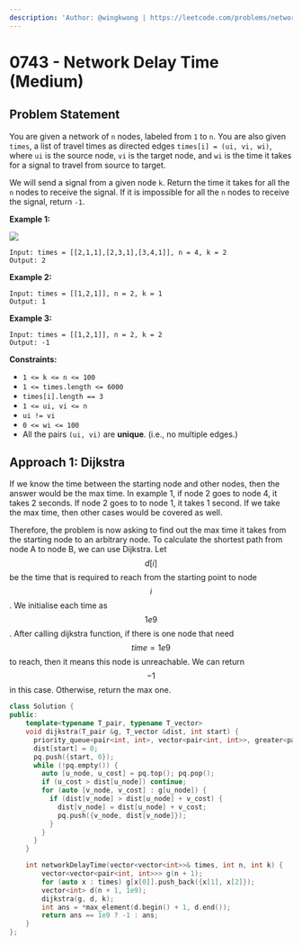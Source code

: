 ```yaml
---
description: 'Author: @wingkwong | https://leetcode.com/problems/network-delay-time/'
---
```


# 0743 - Network Delay Time (Medium)

## Problem Statement

You are given a network of `n` nodes, labeled from `1` to `n`. You are also given `times`, a list of travel times as directed edges `times[i] = (ui, vi, wi)`, where `ui` is the source node, `vi` is the target node, and `wi` is the time it takes for a signal to travel from source to target.

We will send a signal from a given node `k`. Return the time it takes for all the `n` nodes to receive the signal. If it is impossible for all the `n` nodes to receive the signal, return `-1`.

**Example 1:**

![](https://assets.leetcode.com/uploads/2019/05/23/931\_example\_1.png)

```
Input: times = [[2,1,1],[2,3,1],[3,4,1]], n = 4, k = 2
Output: 2
```

**Example 2:**

```
Input: times = [[1,2,1]], n = 2, k = 1
Output: 1
```

**Example 3:**

```
Input: times = [[1,2,1]], n = 2, k = 2
Output: -1
```

**Constraints:**

* `1 <= k <= n <= 100`
* `1 <= times.length <= 6000`
* `times[i].length == 3`
* `1 <= ui, vi <= n`
* `ui != vi`
* `0 <= wi <= 100`
* All the pairs `(ui, vi)` are **unique**. (i.e., no multiple edges.)

## Approach 1: Dijkstra

If we know the time between the starting node and other nodes, then the answer would be the max time. In example 1, if node 2 goes to node 4, it takes 2 seconds. If node 2 goes to to node 1, it takes 1 second. If we take the max time, then other cases would be covered as well.

Therefore, the problem is now asking to find out the max time it takes from the starting node to an arbitrary node. To calculate the shortest path from node A to node B, we can use Dijkstra. Let $$d[i]$$ be the time that is required to reach from the starting point to node $$i$$. We initialise each time as $$1e9$$. After calling dijkstra function, if there is one node that need $$time = 1e9$$ to reach, then it means this node is unreachable. We can return $$-1$$ in this case. Otherwise, return the max one.

```cpp
class Solution {
public:
    template<typename T_pair, typename T_vector>
    void dijkstra(T_pair &g, T_vector &dist, int start) {
      priority_queue<pair<int, int>, vector<pair<int, int>>, greater<pair<int, int>>> pq;
      dist[start] = 0;
      pq.push({start, 0});
      while (!pq.empty()) {
        auto [u_node, u_cost] = pq.top(); pq.pop();
        if (u_cost > dist[u_node]) continue;
        for (auto [v_node, v_cost] : g[u_node]) {
          if (dist[v_node] > dist[u_node] + v_cost) {
            dist[v_node] = dist[u_node] + v_cost;
            pq.push({v_node, dist[v_node]});
          }
        }
      }
    }

    int networkDelayTime(vector<vector<int>>& times, int n, int k) {
        vector<vector<pair<int, int>>> g(n + 1);
        for (auto x : times) g[x[0]].push_back({x[1], x[2]});
        vector<int> d(n + 1, 1e9);
        dijkstra(g, d, k);
        int ans = *max_element(d.begin() + 1, d.end());
        return ans == 1e9 ? -1 : ans;
    }
};
```
